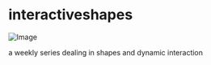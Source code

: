 # interactiveshapes

![Image](https://raw.githubusercontent.com/elizasj/interactiveshapes/master/static/week4.png)

a weekly series dealing in shapes and dynamic interaction
